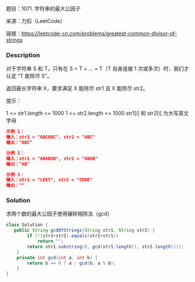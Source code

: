 题目：1071. 字符串的最大公因子

来源：力扣（LeetCode）

链接：https://leetcode-cn.com/problems/greatest-common-divisor-of-strings

### Description

对于字符串 S 和 T，只有在 S = T + ... + T（T 自身连接 1 次或多次）时，我们才认定 “T 能除尽 S”。

返回最长字符串 X，要求满足 X 能除尽 str1 且 X 能除尽 str2。

提示：

1 <= str1.length <= 1000
1 <= str2.length <= 1000
str1[i] 和 str2[i] 为大写英文字母

```json
示例 1：
输入：str1 = "ABCABC", str2 = "ABC"
输出："ABC"

示例 2：
输入：str1 = "ABABAB", str2 = "ABAB"
输出："AB"

示例 3：
输入：str1 = "LEET", str2 = "CODE"
输出：""
```

### Solution

求两个数的最大公因子使用辗转相除法（gcd）

```java
class Solution {
   public String gcdOfStrings(String str1, String str2) {
        if (!(str1+str2).equals(str2+str1))
            return "";
        return str1.substring(0, gcd(str1.length(), str2.length()));
    }
    private int gcd(int a, int b) {
        return b == 0 ? a : gcd(b, a % b);
    }
}
```


